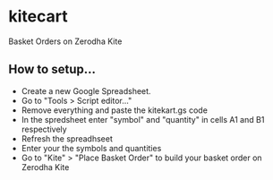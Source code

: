 # kitecart
Basket Orders on Zerodha Kite

## How to setup...
- Create a new Google Spreadsheet.
- Go to "Tools > Script editor..."
- Remove everything and paste the kitekart.gs code
- In the spredsheet enter "symbol" and "quantity" in cells A1 and B1 respectively
- Refresh the spreadhseet
- Enter your the symbols and quantities
- Go to "Kite" > "Place Basket Order" to build your basket order on Zerodha Kite
